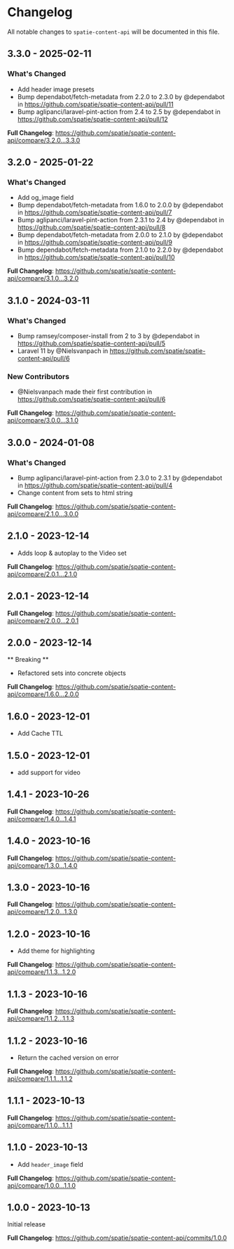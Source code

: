 # Changelog

All notable changes to `spatie-content-api` will be documented in this file.

## 3.3.0 - 2025-02-11

### What's Changed

* Add header image presets
* Bump dependabot/fetch-metadata from 2.2.0 to 2.3.0 by @dependabot in https://github.com/spatie/spatie-content-api/pull/11
* Bump aglipanci/laravel-pint-action from 2.4 to 2.5 by @dependabot in https://github.com/spatie/spatie-content-api/pull/12

**Full Changelog**: https://github.com/spatie/spatie-content-api/compare/3.2.0...3.3.0

## 3.2.0 - 2025-01-22

### What's Changed

* Add og_image field
* Bump dependabot/fetch-metadata from 1.6.0 to 2.0.0 by @dependabot in https://github.com/spatie/spatie-content-api/pull/7
* Bump aglipanci/laravel-pint-action from 2.3.1 to 2.4 by @dependabot in https://github.com/spatie/spatie-content-api/pull/8
* Bump dependabot/fetch-metadata from 2.0.0 to 2.1.0 by @dependabot in https://github.com/spatie/spatie-content-api/pull/9
* Bump dependabot/fetch-metadata from 2.1.0 to 2.2.0 by @dependabot in https://github.com/spatie/spatie-content-api/pull/10

**Full Changelog**: https://github.com/spatie/spatie-content-api/compare/3.1.0...3.2.0

## 3.1.0 - 2024-03-11

### What's Changed

* Bump ramsey/composer-install from 2 to 3 by @dependabot in https://github.com/spatie/spatie-content-api/pull/5
* Laravel 11 by @Nielsvanpach in https://github.com/spatie/spatie-content-api/pull/6

### New Contributors

* @Nielsvanpach made their first contribution in https://github.com/spatie/spatie-content-api/pull/6

**Full Changelog**: https://github.com/spatie/spatie-content-api/compare/3.0.0...3.1.0

## 3.0.0 - 2024-01-08

### What's Changed

* Bump aglipanci/laravel-pint-action from 2.3.0 to 2.3.1 by @dependabot in https://github.com/spatie/spatie-content-api/pull/4
* Change content from sets to html string

**Full Changelog**: https://github.com/spatie/spatie-content-api/compare/2.1.0...3.0.0

## 2.1.0 - 2023-12-14

* Adds loop & autoplay to the Video set

**Full Changelog**: https://github.com/spatie/spatie-content-api/compare/2.0.1...2.1.0

## 2.0.1 - 2023-12-14

**Full Changelog**: https://github.com/spatie/spatie-content-api/compare/2.0.0...2.0.1

## 2.0.0 - 2023-12-14

** Breaking **

* Refactored sets into concrete objects

**Full Changelog**: https://github.com/spatie/spatie-content-api/compare/1.6.0...2.0.0

## 1.6.0 - 2023-12-01

- Add Cache TTL

## 1.5.0 - 2023-12-01

- add support for video

## 1.4.1 - 2023-10-26

**Full Changelog**: https://github.com/spatie/spatie-content-api/compare/1.4.0...1.4.1

## 1.4.0 - 2023-10-16

**Full Changelog**: https://github.com/spatie/spatie-content-api/compare/1.3.0...1.4.0

## 1.3.0 - 2023-10-16

**Full Changelog**: https://github.com/spatie/spatie-content-api/compare/1.2.0...1.3.0

## 1.2.0 - 2023-10-16

- Add theme for highlighting

**Full Changelog**: https://github.com/spatie/spatie-content-api/compare/1.1.3...1.2.0

## 1.1.3 - 2023-10-16

**Full Changelog**: https://github.com/spatie/spatie-content-api/compare/1.1.2...1.1.3

## 1.1.2 - 2023-10-16

- Return the cached version on error

**Full Changelog**: https://github.com/spatie/spatie-content-api/compare/1.1.1...1.1.2

## 1.1.1 - 2023-10-13

**Full Changelog**: https://github.com/spatie/spatie-content-api/compare/1.1.0...1.1.1

## 1.1.0 - 2023-10-13

- Add `header_image` field

**Full Changelog**: https://github.com/spatie/spatie-content-api/compare/1.0.0...1.1.0

## 1.0.0 - 2023-10-13

Initial release

**Full Changelog**: https://github.com/spatie/spatie-content-api/commits/1.0.0
